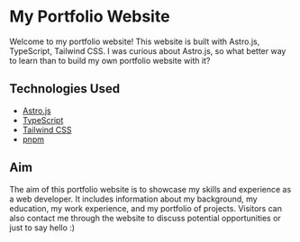 # My Portfolio Website

Welcome to my portfolio website! This website is built with Astro.js, TypeScript, Tailwind CSS. I was curious about Astro.js, so what better way to learn than to build my own portfolio website with it?

## Technologies Used

- [Astro.js](https://astro.build/)
- [TypeScript](https://www.typescriptlang.org/)
- [Tailwind CSS](https://tailwindcss.com/)
- [pnpm](https://pnpm.io/)

## Aim

The aim of this portfolio website is to showcase my skills and experience as a web developer. It includes information about my background, my education, my work experience, and my portfolio of projects. Visitors can also contact me through the website to discuss potential opportunities or just to say hello :)
